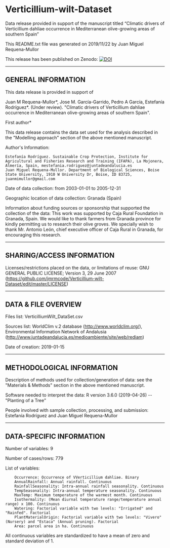 # Verticillium-wilt-Dataset
Data release provided in support of the manuscript titled “Climatic drivers of Verticillium dahliae occurrence in Mediterranean olive-growing areas of southern Spain”

This README.txt file was generated on 2019/11/22 by Juan Miguel Requena-Mullor

This release has been published on Zenodo: [![DOI](https://zenodo.org/badge/223633314.svg)](https://zenodo.org/badge/latestdoi/223633314)

-------------------
GENERAL INFORMATION
-------------------

This data release is provided in support of 

Juan M Requena-Mullor*, Jose M. García-Garrido, Pedro A García, Estefanía Rodríguez*. (Under review). "Climatic drivers of Verticillium dahliae occurrence in Mediterranean olive-growing areas of southern Spain".

First author*

This data release contains the data set used for the analysis described in the "Modelling approach" section of the above mentioned manuscript.

Author's Information:

	Estefanía Rodríguez. Sustainable Crop Protection, Institute for Agricultural and Fisheries Research and Training (IFAPA), La Mojonera, Almería, Spain, mestefania.rodriguez@juntadeandalucia.es
	Juan Miguel Requena-Mullor. Department of Biological Sciences, Boise State University, 1910 W University Dr, Boise, ID 83725, juanmimullor@gmail.com


Date of data collection: from 2003-01-01 to 2005-12-31

Geographic location of data collection: Granada (Spain)

Information about funding sources or sponsorship that supported the collection of the data: This work was supported by Caja Rural Foundation in Granada, Spain. We would like to thank farmers from Granada province for kindly permitting us to research their olive groves. We specially wish to thank Mr. Antonio León, chief executive officer of Caja Rural in Granada, for encouraging this research.


--------------------------
SHARING/ACCESS INFORMATION
-------------------------- 

Licenses/restrictions placed on the data, or limitations of reuse: GNU GENERAL PUBLIC LICENSE; Version 3, 29 June 2007 (https://github.com/jmrmcode/Verticillium-wilt-Dataset/edit/master/LICENSE)


--------------------
DATA & FILE OVERVIEW
--------------------

Files list: VerticilliumWilt_DataSet.csv

Sources list: WorldClim v.2 database (http://www.worldclim.org/), Environmental Information Network of Andalusia (http://www.juntadeandalucia.es/medioambiente/site/web/rediam)

Date of creation: 2019-01-15


--------------------------
METHODOLOGICAL INFORMATION
--------------------------

Description of methods used for collection/generation of data: see the "Materials & Methods" section in the above mentioned manuscript.

Software needed to interpret the data: R version 3.6.0 (2019-04-26) -- "Planting of a Tree" 

People involved with sample collection, processing, and submission: Estefanía Rodríguez and Juan Miguel Requena-Mullor


--------------------------
DATA-SPECIFIC INFORMATION
--------------------------

Number of variables: 9

Number of cases/rows: 779

List of variables:

		Occurrence: Occurrence of VVerticillium dahliae. Binary
		AnnualRainfall: Annual rainfall. Continuous
		RainfallSeasonality: Intra-annual rainfall seasonality. Continuous
		TempSeasonality: Intra-annual temperature seasonality. Continuous
		MaxTemp: Maximum temperature of the warmest month. Continuous
		Isothermality: (Mean diurnal temperature range/temperature annual range) x 100. Continuous
		Watering: Factorial variable with two levels: "Irrigated" and "Rainfed". Factorial
		PlantMaterialOrigin: Factorial variable with two levels: "Vivero" (Nursery) and "Estaca" (Annual pruning). Factorial
		Area: parcel area in ha. Continuous

All continuous variables are standardized to have a mean of zero and standard deviation of 1.
